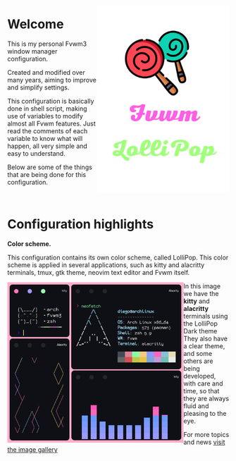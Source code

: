 <p align="center">
	<img src="https://github.com/lollipopfvwm/lollipopfvwm/blob/main/images/LolliPop.png"
	align="right" width="300"/>
	<h1>Welcome</h1>
	<p>This is my personal Fvwm3 window manager configuration.</p>
	<p>Created and modified over many years, aiming to improve and simplify settings.</p>
	<p>
	This configuration is basically done in shell script, making use of variables to modify almost all Fvwm features. Just read the comments of each variable to know what will happen, all very simple and easy to understand.
	</p>
	<p>Below are some of the things that are being done for this configuration.</p>
	<br clear="right"/>
</p>
<h1>Configuration highlights</h1>
<p align="left"><strong>Color scheme.</strong></p>
<p>
This configuration contains its own color scheme, called LolliPop.
This color scheme is applied in several applications, such as kitty and alacritty terminals, tmux, gtk theme, neovim text editor and Fvwm itself.
</p>

<p align="center">
	<img src="https://github.com/lollipopfvwm/lollipopfvwm/blob/main/images/terminais.png"
	align="left" width="400"/>
	<p>
	In this image we have the <strong>kitty</strong> and <strong>alacritty</strong> terminals using the LolliPop Dark theme
	They also have a clear theme, and some others are being developed, with care and time, so that they are always fluid and pleasing to the eye.
	<p>For more topics and news <a href="https://github.com/lollipopfvwm/gallery">visit the image gallery</a></p>
	</p>
	<br clear="left"/>